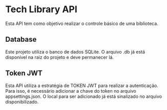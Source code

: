 # Tech Library API

Esta API tem como objetivo realizar o controle básico de uma biblioteca.

## Database

Este projeto utiliza o banco de dados SQLite. O arquivo .db já está disponível na raiz do projeto e deve permanecer lá.

## Token JWT

Esta API utiliza a estratégia de TOKEN JWT para realizar a autenticação. Para isso, é necessário adicionar a chave do token no arquivo appsettings.json. O local para ser adicionado já está sinalizado no arquivo disponibilizado.
